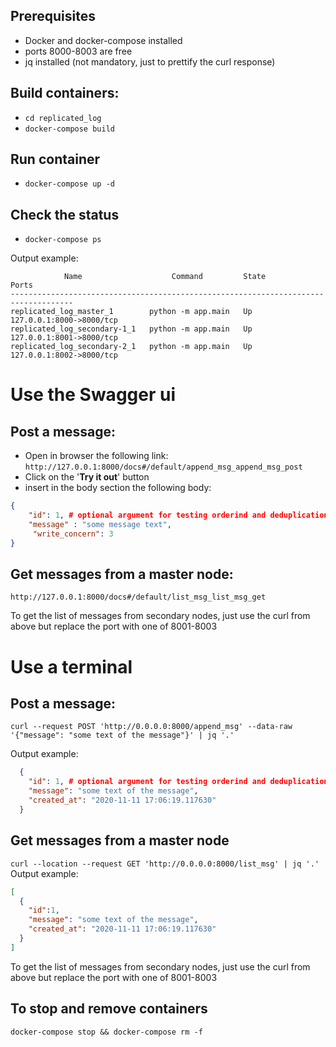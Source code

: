 ## Prerequisites
* Docker and docker-compose installed
* ports 8000-8003 are free
* jq installed (not mandatory, just to prettify the curl response)

## Build containers:
* ``cd replicated_log``
* ``docker-compose build``

## Run container
* ``docker-compose up -d``

## Check the status
* ``docker-compose ps``

Output example:

```
            Name                    Command         State            Ports          
------------------------------------------------------------------------------------
replicated_log_master_1        python -m app.main   Up      127.0.0.1:8000->8000/tcp
replicated_log_secondary-1_1   python -m app.main   Up      127.0.0.1:8001->8000/tcp
replicated_log_secondary-2_1   python -m app.main   Up      127.0.0.1:8002->8000/tcp
```

# Use the Swagger ui 

## Post a message:
* Open in browser the following link:
``http://127.0.0.1:8000/docs#/default/append_msg_append_msg_post``
* Click on the '**Try it out**' button
* insert in the body section the following body:
```json
{
	"id": 1, # optional argument for testing orderind and deduplication functionality, if not provided, system will assing an id
    "message" : "some message text",
     "write_concern": 3
}
```
## Get messages from a master node:
``http://127.0.0.1:8000/docs#/default/list_msg_list_msg_get``

To get the list of messages from secondary nodes, just use the curl from above but replace the port with one of 8001-8003

# Use a terminal 

## Post a message:
``curl --request POST 'http://0.0.0.0:8000/append_msg' --data-raw '{"message": "some text of the message"}' | jq '.'``

Output example:

```json
  {
  	"id": 1, # optional argument for testing orderind and deduplication functionality, if not provided, system will assing an id
    "message": "some text of the message", 
    "created_at": "2020-11-11 17:06:19.117630" 
  }
```

## Get messages from a master node
``curl --location --request GET 'http://0.0.0.0:8000/list_msg' | jq '.'``
Output example:

```json
[
  {
  	"id":1,
    "message": "some text of the message", 
    "created_at": "2020-11-11 17:06:19.117630" 
  }
]
```

To get the list of messages from secondary nodes, just use the curl from above but replace the port with one of 8001-8003

## To stop and remove containers

``docker-compose stop && docker-compose rm -f``
